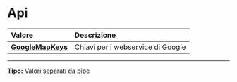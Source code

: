 # Api

| Valore| Descrizione |
| :--- | :--- |
| [**GoogleMapKeys**](api.md#googlemapkeys) | Chiavi per i webservice di Google |

-----
**Tipo:** Valori separati da pipe

